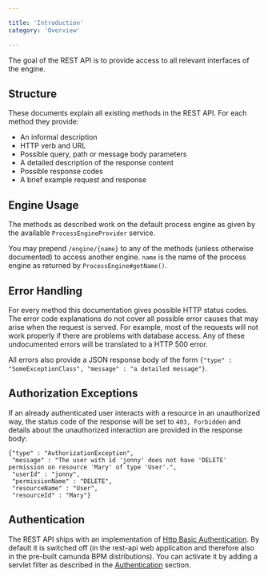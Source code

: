 ```yaml
---

title: 'Introduction'
category: 'Overview'

---
```



The goal of the REST API is to provide access to all relevant interfaces of the engine.


Structure
---------

These documents explain all existing methods in the REST API. For each method they provide:

* An informal description
* HTTP verb and URL
* Possible query, path or message body parameters
* A detailed description of the response content
* Possible response codes
* A brief example request and response


Engine Usage
--------------

The methods as described work on the default process engine as given by the available `ProcessEngineProvider` service.

You may prepend `/engine/{name}` to any of the methods (unless otherwise documented) to access another engine. `name` is the name of the process engine as returned by `ProcessEngine#getName()`.


Error Handling
--------------

For every method this documentation gives possible HTTP status codes. The error code explanations do not cover all possible error causes that may arise when the request is served. For example, most of the requests will not work properly if there are problems with database access. Any of these undocumented errors will be translated to a HTTP 500 error.

All errors also provide a JSON response body of the form `{"type" : "SomeExceptionClass", "message" : "a detailed message"}`.

Authorization Exceptions
------------------------

If an already authenticated user interacts with a resource in an unauthorized way, the status code of the response will be set to `403, Forbidden` and details about the unauthorized interaction are provided in the response body:

    {"type" : "AuthorizationException", 
     "message" : "The user with id 'jonny' does not have 'DELETE' permission on resource 'Mary' of type 'User'.",
     "userId" : "jonny",
     "permissionName" : "DELETE",
     "resourceName" : "User",
     "resourceId" : "Mary"}

Authentication
--------------

The REST API ships with an implementation of [Http Basic Authentication](http://en.wikipedia.org/wiki/Basic_access_authentication). By default it is switched off (in the rest-api web application and therefore also in the pre-built camunda BPM distributions). You can activate it by adding a servlet filter as described in the [Authentication](#overview-configuring-authentication) section.
